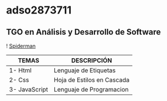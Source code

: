 # adso2873711
## TGO en Análisis y Desarrollo de Software 
! [Spiderman](http://tinyurl.com/y9zhkn9p)

|TEMAS|DESCRIPCIÓN|
|--|--|
|1- Html|Lenguaje de Etiquetas|
|2- Css|Hoja de Estilos en Cascada|
|3- JavaScript|Lenguaje de Programacion|
